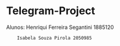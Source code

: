 # Telegram-Project

Alunos: Henriqui Ferreira Segantini 1885120

        Isabela Souza Pirola 2050985
